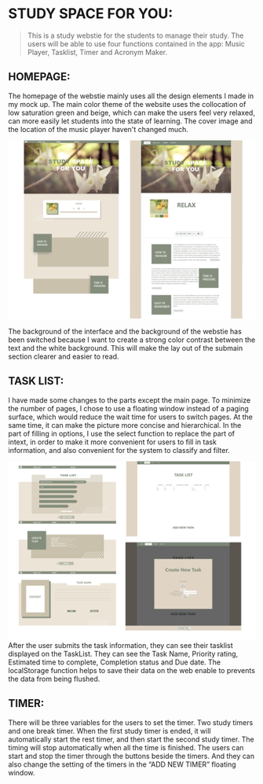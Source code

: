 # STUDY SPACE FOR YOU:
> This is a study webstie for the students to manage their study. The users will be able to use four functions contained in the app: Music Player, Tasklist, Timer and Acronym Maker.

## HOMEPAGE:
The homepage of the webstie mainly uses all the design elements I made in my mock up. The main color theme of the website uses the collocation of low saturation green and beige, which can make the users feel very relaxed, can more easily let students into the state of learning. The cover image and the location of the music player haven't changed much. 

![Left: Mock up; Right: Prototype](doc/homepage.png)

The background of the interface and the background of the webstie has been switched because I want to create a strong color contrast between the text and the white background. This will make the lay out of the submain section clearer and easier to read.

## TASK LIST:
I have made some changes to the parts except the main page. To minimize the number of pages, I chose to use a floating window instead of a paging surface, which would reduce the wait time for users to switch pages. At the same time, it can make the picture more concise and hierarchical. In the part of filling in options, I use the select function to replace the part of intext, in order to make it more convenient for users to fill in task information, and also convenient for the system to classify and filter.

![Left: Mock up; Right: Prototype](doc/tasklist.jpg)
After the user submits the task information, they can see their tasklist displayed on the TaskList. They can see the Task Name,	Priority rating,	Estimated time to complete,	Completion status	and Due date. The localStorage function helps to save their data on the web enable to prevents the data from being flushed.

## TIMER:
There will be three variables for the users to set the timer. Two study timers and one break timer. When the first study timer is ended, it will automatically start the rest timer, and then start the second study timer. The timing will stop automatically when all the time is finished. The users can start and stop the timer through the buttons beside the timers. And they can also change the setting of the timers in the “ADD NEW TIMER” floating window. 
